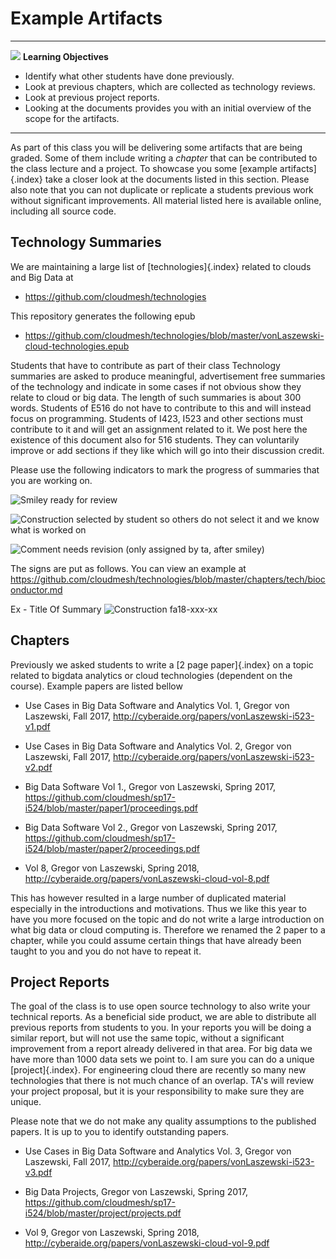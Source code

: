 # Example Artifacts


---

![](images/learning.png) **Learning Objectives**

* Identify what other students have done previously.
* Look at previous chapters, which are collected as technology reviews.
* Look at previous project reports.
* Looking at the documents provides you with an initial overview of
  the scope for the artifacts.

---

As part of this class you will be delivering some artifacts that are
being graded. Some of them include writing a *chapter* that can be
contributed to the class lecture and a project. To showcase you some
[example artifacts]{.index} take a closer look at the documents listed
in this section. Please also note that you can not duplicate or
replicate a students previous work without significant improvements.
All material listed here is available online, including all source
code.

## Technology Summaries

We are maintaining a large list of [technologies]{.index} related to clouds and Big Data at

* <https://github.com/cloudmesh/technologies>

This repository generates the following epub

* <https://github.com/cloudmesh/technologies/blob/master/vonLaszewski-cloud-technologies.epub>

Students that have to contribute as part of their class Technology
summaries are asked to produce meaningful, advertisement free
summaries of the technology and indicate in some cases if not obvious
show they relate to cloud or big data. The length of such summaries is
about 300 words. Students of E516 do not have to contribute to this
and will instead focus on programming. Students of I423, I523 and
other sections must contribute to it and will get an assignment
related to it. We post here the existence of this document also for
516 students. They can voluntarily improve or add sections if they
like which will go into their discussion credit.

Please use the following indicators to mark the progress of summaries that you are working on.

![Smiley](images/smile.png) ready for review

![Construction](images/construction.png) selected by student so others do not select it and we know what is worked on

![Comment](images/comment.png) needs revision (only assigned by ta, after smiley)

The signs are put as follows. You can view an example at <https://github.com/cloudmesh/technologies/blob/master/chapters/tech/bioconductor.md>

Ex -  Title Of Summary ![Construction](images/construction.png) fa18-xxx-xx



## Chapters

Previously we asked students to write a [2 page paper]{.index} on a topic
related to bigdata analytics or cloud technologies (dependent on the
course). Example papers are listed bellow

* Use Cases in Big Data Software and Analytics Vol. 1, Gregor von Laszewski, Fall 2017,
<http://cyberaide.org/papers/vonLaszewski-i523-v1.pdf>

* Use Cases in Big Data Software and Analytics Vol. 2, Gregor von Laszewski, Fall 2017,
<http://cyberaide.org/papers/vonLaszewski-i523-v2.pdf>

* Big Data Software Vol 1., Gregor von Laszewski, Spring 2017, <https://github.com/cloudmesh/sp17-i524/blob/master/paper1/proceedings.pdf>

* Big Data Software Vol 2., Gregor von Laszewski, Spring 2017, <https://github.com/cloudmesh/sp17-i524/blob/master/paper2/proceedings.pdf>

*   Vol 8, Gregor von Laszewski, Spring 2018, <http://cyberaide.org/papers/vonLaszewski-cloud-vol-8.pdf>

This has however resulted in a large number of duplicated material
especially in the introductions and motivations. Thus we like this
year to have you more focused on the topic and do not write a large
introduction on what big data or cloud computing is. Therefore we
renamed the 2 paper to a chapter, while you could assume certain
things that have already been taught to you and you do not have to
repeat it.

## Project Reports

The goal of the class is to use open source technology to also write
your technical reports. As a beneficial side product, we are able to
distribute all previous reports from students to you. In your reports
you will be doing a similar report, but will not use the same topic,
without a significant improvement from a report already delivered in
that area. For big data we have more than 1000 data sets we point to.
I am sure you can do a unique [project]{.index}. For engineering cloud there are
recently so many new technologies that there is not much chance of an
overlap. TA's will review your project proposal, but it is your
responsibility to make sure they are unique.

Please note that we do not make any quality assumptions to the
published papers. It is up to you to identify outstanding papers.


* Use Cases in Big Data Software and Analytics Vol. 3, Gregor von Laszewski, Fall 2017, <http://cyberaide.org/papers/vonLaszewski-i523-v3.pdf>

* Big Data Projects, Gregor von Laszewski, Spring 2017, <https://github.com/cloudmesh/sp17-i524/blob/master/project/projects.pdf>

* Vol 9, Gregor von Laszewski, Spring 2018, <http://cyberaide.org/papers/vonLaszewski-cloud-vol-9.pdf>
